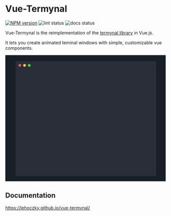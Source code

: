 # Vue-Termynal

[![NPM version](https://img.shields.io/npm/v/stylelint.svg)](https://www.npmjs.com/package/@lehoczky/vue-termynal)
![lint status](https://github.com/lehoczky/vue-termynal/workflows/lint/badge.svg)
![docs status](https://github.com/lehoczky/vue-termynal/workflows/docs/badge.svg)

Vue-Termynal is the reimplementation of the [termynal library](https://github.com/ines/termynal) in Vue.js.

It lets you create animated teminal windows with simple, customizable vue components.

![example gif](docs/assets/simple-example.gif)

## Documentation

https://lehoczky.github.io/vue-termynal/
